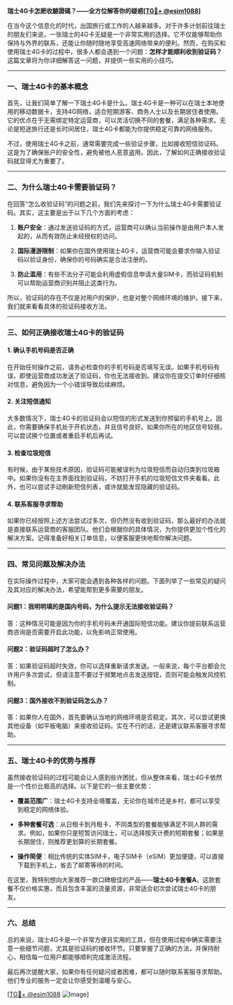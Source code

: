 **瑞士4G卡怎麽收驗證碼？——全方位解答你的疑惑[[TG💪+ @esim1088](https://t.me/s/esim1088)]**

在当今这个信息化的时代，出国旅行或工作的人越来越多。对于许多计划前往瑞士的朋友们来说，一张瑞士的4G卡无疑是一个非常实用的选择。它不仅能够帮助你保持与外界的联系，还能让你随时随地享受高速网络带来的便利。然而，在购买和使用瑞士4G卡的过程中，很多人都会遇到一个问题：**怎样才能顺利收到验证码？** 这篇文章将为你详细解答这一问题，并提供一些实用的小技巧。

---

### **一、瑞士4G卡的基本概念**

首先，让我们简单了解一下瑞士4G卡是什么。瑞士4G卡是一种可以在瑞士本地使用的移动数据卡，支持4G网络，适合短期游客、商务人士以及长期居住者使用。它的优点在于无需绑定特定运营商，可以灵活切换不同的套餐，满足各种需求。无论是短途旅行还是长时间居住，瑞士4G卡都能为你提供稳定可靠的网络服务。

不过，使用瑞士4G卡之前，通常需要完成一些验证步骤，比如接收短信验证码。这是为了确保账户的安全性，避免被他人恶意盗用。因此，了解如何正确接收验证码就显得尤为重要了。

---

### **二、为什么瑞士4G卡需要验证码？**

在回答“怎么收验证码”的问题之前，我们先来探讨一下为什么瑞士4G卡需要验证码。其实，这主要是出于以下几个方面的考虑：

1. **账户安全**：通过发送验证码的方式，运营商可以确认当前操作是由用户本人发起的，从而有效防止未经授权的访问。
   
2. **国际漫游限制**：如果你在国外使用瑞士4G卡，运营商可能会要求你输入验证码以验证身份，确保你的号码确实是合法注册的。

3. **防止滥用**：有些不法分子可能会利用虚假信息申请大量SIM卡，而验证码机制可以帮助运营商识别并阻止这类行为。

所以，验证码的存在不仅是对用户的保护，也是对整个网络环境的维护。接下来，我们就来看看具体的验证码接收方法。

---

### **三、如何正确接收瑞士4G卡的验证码**

#### **1. 确认手机号码是否正确**
在开始任何操作之前，请务必检查你的手机号码是否填写无误。如果手机号码有误，即使运营商成功发送了验证码，你也无法接收到。建议你在提交订单时仔细核对信息，避免因为一个小错误导致后续麻烦。

#### **2. 关注短信通知**
大多数情况下，瑞士4G卡的验证码会以短信的形式发送到你预留的手机号上。因此，你需要确保手机处于开机状态，并且信号良好。如果你所在的地区信号较弱，可以尝试换个位置或者重启手机后再试。

#### **3. 检查垃圾短信**
有时候，由于某些技术原因，验证码可能被误判为垃圾短信而自动归类到垃圾箱中。如果你没有在主界面找到验证码，不妨打开手机的垃圾短信文件夹看看。此外，也可以尝试手动刷新短信列表，或许就能发现隐藏的验证码。

#### **4. 联系客服寻求帮助**
如果你已经按照上述方法尝试过多次，但仍然没有收到验证码，那么最好的办法就是直接联系运营商的客服团队。他们会根据你的具体情况，为你提供更加个性化的解决方案。记得准备好相关订单信息，以便客服更快地帮你解决问题。

---

### **四、常见问题及解决办法**

在实际操作过程中，大家可能会遇到各种各样的问题。下面列举了一些常见的疑问及其对应的解决办法，希望能帮到更多需要的朋友。

#### **问题1：我明明填的是国内号码，为什么提示无法接收验证码？**
答：这种情况可能是因为你的手机号码未开通国际短信功能。建议你提前联系运营商咨询是否需要开启此功能，以免影响正常使用。

#### **问题2：验证码超时了怎么办？**
答：如果验证码超时失效，你可以选择重新请求发送。一般来说，每个平台都会允许用户多次尝试，但请注意不要过于频繁地点击发送按钮，否则可能会触发风控机制。

#### **问题3：国外接收不到验证码怎么办？**
答：如果你人在国外，首先要确认当地的网络环境是否稳定。其次，可以尝试更换其他设备（如平板电脑）来接收验证码。实在不行的话，还是建议联系客服寻求帮助。

---

### **五、瑞士4G卡的优势与推荐**

虽然接收验证码的过程可能会让人感到些许困扰，但从整体来看，瑞士4G卡依然是一个性价比极高的选择。以下是它的一些主要优势：

- **覆盖范围广**：瑞士4G卡支持全境覆盖，无论你在城市还是乡村，都可以享受到稳定的网络体验。
  
- **多种套餐可选**：从日租卡到月租卡，不同类型的套餐能够满足不同人群的需求。例如，如果你只是短暂访问瑞士，可以选择按天计费的短期套餐；如果是长期居住，则推荐更划算的长期套餐。

- **操作简便**：相比传统的实体SIM卡，电子SIM卡（eSIM）更加便捷，可以直接下载到手机上，省去了邮寄等待的时间。

在这里，我特别想向大家推荐一款口碑极佳的产品——**瑞士4G卡套餐A**。这款套餐不仅价格实惠，而且包含丰富的流量资源，非常适合初次尝试瑞士4G卡的朋友。

---

### **六、总结**

总的来说，瑞士4G卡是一个非常方便且实用的工具，但在使用过程中确实需要注意一些细节问题，尤其是验证码的接收环节。只要掌握了正确的方法，并保持耐心，相信每一位用户都能够顺利完成激活流程。

最后再次提醒大家，如果你有任何疑问或者困难，都可以随时联系客服寻求帮助。他们专业的服务一定会让你感受到温暖与安心。

[[TG💪+ @esim1088](https://t.me/s/esim1088) ![Image](https://i.postimg.cc/4NQfJmqS/Snipaste-2025-05-13-00-14-12.png)]